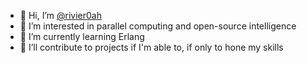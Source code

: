 - 👋 Hi, I’m [@rivier0ah](https://github.com/rivier0ah)
- 👀 I’m interested in parallel computing and open-source intelligence
- 🌱 I’m currently learning Erlang
- 💞️ I’ll contribute to projects if I'm able to, if only to hone my skills

<!---
rivier0ah/rivier0ah is a ✨ special ✨ repository because its `README.md` (this file) appears on your GitHub profile.
You can click the Preview link to take a look at your changes.
--->

